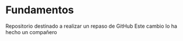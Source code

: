 # Fundamentos
Repositorio destinado a realizar un repaso de GitHub
Este cambio lo ha hecho un compañero 
